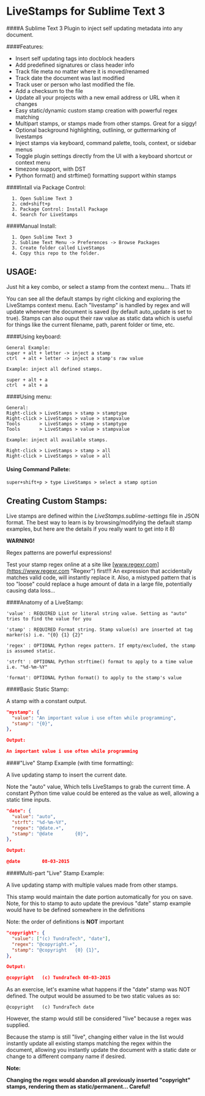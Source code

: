 # LiveStamps for Sublime Text 3

####A Sublime Text 3 Plugin to inject self updating metadata into any document.

####Features:  

  * Insert self updating tags into docblock headers
  * Add predefined signatures or class header info
  * Track file meta no matter where it is moved/renamed
  * Track date the document was last modified
  * Track user or person who last modified the file.
  * Add a checksum to the file
  * Update all your projects with a new email address or URL when it changes
  * Easy static/dynamic custom stamp creation with powerful regex matching
  * Multipart stamps, or stamps made from other stamps. Great for a siggy!
  * Optional background highlighting, outlining, or guttermarking of livestamps 
  * Inject stamps via keyboard, command palette, tools, context, or sidebar menus
  * Toggle plugin settings directly from the UI with a keyboard shortcut or context menu
  * timezone support, with DST
  * Python format() and strftime() formatting support within stamps
  
####Intall via Package Control: 

```
  1. Open Sublime Text 3
  2. cmd+shift+p
  3. Package Control: Install Package
  4. Search for LiveStamps
```

####Manual Install: 

```
  1. Open Sublime Text 3
  2. Sublime Text Menu -> Preferences -> Browse Packages
  3. Create folder called LiveStamps
  4. Copy this repo to the folder.
```



## USAGE:

Just hit a key combo, or select a stamp from the context menu...  Thats it! 

You can see all the default stamps by right clicking and exploring the LiveStamps context menu. Each "livestamp" is handled by regex and will update whenever the document is saved (by default auto_update is set to true). Stamps can also ouput their raw value as static data which is useful for things like the current filename, path, parent folder or time, etc.

####Using keyboard:

```
General Example:
super + alt + letter -> inject a stamp
ctrl  + alt + letter -> inject a stamp's raw value

Example: inject all defined stamps.

super + alt + a                        
ctrl  + alt + a      
```

####Using menu:

```
General:
Right-click > LiveStamps > stamp > stamptype
Right-click > LiveStamps > value > stampvalue
Tools       > LiveStamps > stamp > stamptype
Tools       > LiveStamps > value > stampvalue

Example: inject all available stamps.

Right-click > LiveStamps > stamp > all
Right-click > LiveStamps > value > all
```

#### Using Command Pallete:
```
super+shift+p > type LiveStamps > select a stamp option
```



## Creating Custom Stamps:

Live stamps are defined within the *LiveStamps.sublime-settings* file in JSON format. The best way to learn is by browsing/modifying the default stamp examples, but here are the details if you really want to get into it 8)

**WARNING!**

Regex patterns are powerful expressions!
    
Test your stamp regex online at a site like [www.regexr.com](https://www.regexr.com "Regexr") first!!! An expression that accidentally matches valid code, will instantly replace it. Also, a mistyped pattern that is too "loose" could replace a huge amount of data in a large file, potentially causing data loss...



####Anatomy of a LiveStamp:

```
'value' : REQUIRED List or literal string value. Setting as "auto" tries to find the value for you

'stamp' : REQUIRED Format string. Stamp value(s) are inserted at tag marker(s) i.e. "{0} {1} {2}"

'regex' : OPTIONAL Python regex pattern. If empty/excluded, the stamp is assumed static.

'strft' : OPTIONAL Python strftime() format to apply to a time value i.e. "%d-%m-%Y"

'format': OPTIONAL Python format() to apply to the stamp's value
```



####Basic Static Stamp: 

A stamp with a constant output.

```json
"mystamp": {
  "value": "An important value i use often while programming",
  "stamp": "{0}",
},

Output: 

An important value i use often while programming

```



####"Live" Stamp Example (with time formatting): 

A live updating stamp to insert the current date.

Note the "auto" value, Which tells LiveStamps to grab the current time. A constant Python time value could be entered as the value as well, allowing a static time inputs.

```json
"date": {
  "value": "auto",
  "strft": "%d-%m-%Y",
  "regex": "@date.+",
  "stamp": "@date        {0}",
},

Output: 

@date        08-03-2015
```



####Multi-part "Live" Stamp Example: 

A live updating stamp with multiple values made from other stamps.

This stamp would maintain the date portion automatically for you on save. Note, for this to stamp to auto update the previous "date" stamp example would have to be defined somewhere in the definitions

Note: the order of definitions is **NOT** important

```json
"copyright": {
  "value": ["(c) TundraTech", "date"],
  "regex": "@copyright.+",
  "stamp": "@copyright   {0} {1}",
},

Output:

@copyright   (c) TundraTech 08-03-2015
```

As an exercise, let's examine what happens if the "date" stamp was NOT defined. The output would be assumed to be two static values as so:

```
@copyright   (c) TundraTech date
```

However, the stamp would still be considered "live" because a regex was supplied. 

Because the stamp is still "live", changing either value in the list would instantly update all existing stamps matching the regex within the document, allowing you instantly update the document with a static date or change to a different company name if desired. 

**Note:**

**Changing the regex would abandon all previously inserted "copyright" stamps, rendering them as static/permanent... Careful!**



